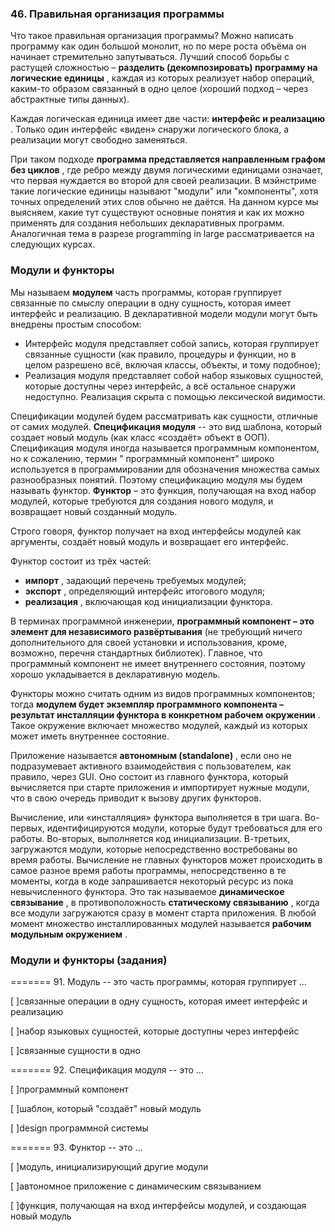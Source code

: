 ### 46. Правильная организация программы

Что такое правильная организация программы? Можно написать программу как один большой монолит, но по мере роста объёма он начинает стремительно запутываться. Лучший способ борьбы с растущей сложностью –  **разделить (декомпозировать) программу на логические единицы** , каждая из которых реализует набор операций, каким-то образом связанный в одно целое (хороший подход – через абстрактные типы данных).

Каждая логическая единица имеет две части:  **интерфейс и реализацию** . Только один интерфейс «виден» снаружи логического блока, а реализации могут свободно заменяться.

При таком подходе  **программа представляется направленным графом без циклов** , где ребро между двумя логическими единицами означает, что первая нуждается во второй для своей реализации. В мэйнстриме такие логические единицы называют "модули" или "компоненты", хотя точных определений этих слов обычно не даётся. На данном курсе мы выясняем, какие тут существуют основные понятия и как их можно применять для создания небольших декларативных программ. Аналогичная тема в разрезе programming in large рассматривается на следующих курсах.

### Модули и функторы

Мы называем **модулем** часть программы, которая группирует связанные по смыслу операции в одну сущность, которая имеет интерфейс и реализацию. В декларативной модели модули могут быть внедрены простым способом:

- Интерфейс модуля представляет собой запись, которая группирует связанные сущности (как правило, процедуры и функции, но в целом разрешено всё, включая классы, объекты, и тому подобное);
- Реализация модуля представляет собой набор языковых сущностей, которые доступны через интерфейс, а всё остальное снаружи недоступно. Реализация скрыта с помощью лексической видимости.

Спецификации модулей будем рассматривать как сущности, отличные от самих модулей. **Спецификация модуля** -- это вид шаблона, который создает новый модуль (как класс «создаёт» объект в ООП). Спецификация модуля иногда называется программным компонентом, но к сожалению, термин " программный компонент" широко используется в программировании для обозначения множества самых разнообразных понятий. Поэтому спецификацию модуля мы будем называть функтор.
**Функтор** – это функция, получающая на вход набор модулей, которые требуются для создания нового модуля, и возвращает новый созданный модуль.

Строго говоря, функтор получает на вход интерфейсы модулей как аргументы, создаёт новый модуль и возвращает его интерфейс.

Функтор состоит из трёх частей:

- **импорт** , задающий перечень требуемых модулей;
- **экспорт** , определяющий интерфейс итогового модуля;
- **реализация** , включающая код инициализации функтора.

В терминах программной инженерии, **программный компонент – это элемент для независимого развёртывания** (не требующий ничего дополнительного для своей установки и использования, кроме, возможно, перечня стандартных библиотек). Главное, что программный компонент не имеет внутреннего состояния, поэтому хорошо укладывается в декларативную модель.

Функторы можно считать одним из видов программных компонентов; тогда  **модулем будет экземпляр программного компонента – результат инсталляции функтора в конкретном рабочем окружении** . Такое окружение включает множество модулей, каждый из которых может иметь внутреннее состояние.

Приложение называется  **автономным (standalone)** , если оно не подразумевает активного взаимодействия с пользователем, как правило, через GUI. Оно состоит из главного функтора, который вычисляется при старте приложения и импортирует нужные модули, что в свою очередь приводит к вызову других функторов.

Вычисление, или «инсталляция» функтора выполняется в три шага.
Во-первых, идентифицируются модули, которые будут требоваться для его работы.
Во-вторых, выполняется код инициализации.
В-третьих, загружаются модули, которые непосредственно востребованы во время работы.
Вычисление не главных функторов может происходить в самое разное время работы программы, непосредственно в те моменты, когда в коде запрашивается некоторый ресурс из пока невычисленного функтора.
Это так называемое  **динамическое связывание** , в противоположность  **статическому связыванию** , когда все модули загружаются сразу в момент старта приложения.
В любой момент множество инсталлированных модулей называется  **рабочим модульным окружением** .


### Модули и функторы (задания)

======= 91. Модуль -- это часть программы, которая группирует ...

[ ]связанные операции в одну сущность, которая имеет интерфейс и реализацию

[ ]набор языковых сущностей, которые доступны через интерфейс

[ ]связанные сущности в одно

======= 92. Спецификация модуля -- это ...

[ ]программный компонент

[ ]шаблон, который "создаёт" новый модуль

[ ]design программной системы

======= 93. Функтор -- это ...

[ ]модуль, инициализирующий другие модули

[ ]автономное приложение с динамическим связыванием

[ ]функция, получающая на вход интерфейсы модулей, и создающая новый модуль
